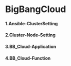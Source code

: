 # BigBangCloud

#### 1.Ansible-ClusterSetting

#### 2.Cluster-Node-Setting

#### 3.BB_Cloud-Application

#### 4.BB_Cloud-Function
